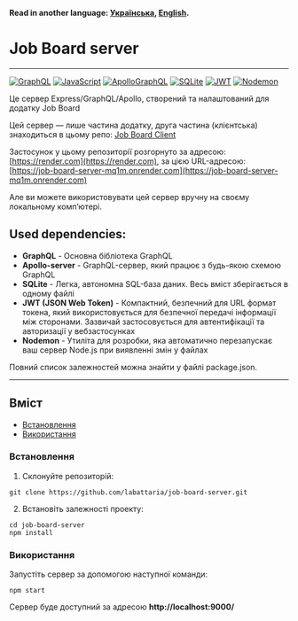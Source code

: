**Read in another language: [Українська](README.ukr.md), [English](README.md).**

# Job Board server

---

[![GraphQL](https://img.shields.io/badge/GraphQl-E10098?style=for-the-badge&logo=graphql&logoColor=white)](#)
[![JavaScript](https://img.shields.io/badge/JavaScript-323330?style=for-the-badge&logo=javascript&logoColor=F7DF1E)](#)
[![ApolloGraphQL](https://img.shields.io/badge/-ApolloGraphQL-311C87?style=for-the-badge&logo=apollo-graphql)](#)
[![SQLite](https://img.shields.io/badge/sqlite-%2307405e.svg?style=for-the-badge&logo=sqlite&logoColor=white)](#)
[![JWT](https://img.shields.io/badge/JWT-black?style=for-the-badge&logo=JSON%20web%20tokens)](#)
[![Nodemon](https://img.shields.io/badge/NODEMON-%23323330.svg?style=for-the-badge&logo=nodemon&logoColor=%BBDEAD)](#)

Це сервер Express/GraphQL/Apollo, створений та налаштований для додатку Job Board

Цей сервер — лише частина додатку, друга частина (клієнтська) знаходиться в цьому репо: [Job Board Client](https://github.com/labattaria/job-board-client)

Застосунок у цьому репозиторії розгорнуто за адресою: [https://render.com](https://render.com), за цією URL-адресою: [https://job-board-server-mq1m.onrender.com](https://job-board-server-mq1m.onrender.com)

Але ви можете використовувати цей сервер вручну на своєму локальному комп’ютері.

## Used dependencies:

- **GraphQL** - Основна бібліотека GraphQL
- **Apollo-server** - GraphQL-сервер, який працює з будь-якою схемою GraphQL
- **SQLite** - Легка, автономна SQL-база даних. Весь вміст зберігається в одному файлі
- **JWT (JSON Web Token)** - Компактний, безпечний для URL формат токена, який використовується для безпечної передачі інформації між сторонами. Зазвичай застосовується для автентифікації та авторизації у вебзастосунках
- **Nodemon** - Утиліта для розробки, яка автоматично перезапускає ваш сервер Node.js при виявленні змін у файлах

Повний список залежностей можна знайти у файлі package.json.

---

## Вміст

- [Встановлення](#Встановлення)
- [Використання](#Використання)

### Встановлення

1. Склонуйте репозиторій:

```shell
git clone https://github.com/labattaria/job-board-server.git
```

2. Встановіть залежності проекту:

```shell
cd job-board-server
npm install
```

### Використання

Запустіть сервер за допомогою наступної команди:

```shell
npm start
```

Сервер буде доступний за адресою **http://localhost:9000/**
